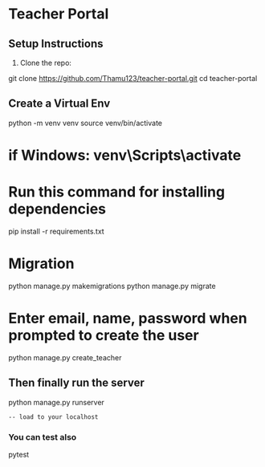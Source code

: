 # Teacher Portal

## Setup Instructions

1. Clone the repo:

git clone https://github.com/Thamu123/teacher-portal.git
cd teacher-portal

## Create a Virtual Env
python -m venv venv
source venv/bin/activate  
# if Windows: venv\Scripts\activate

# Run this command for installing dependencies
pip install -r requirements.txt

# Migration
python manage.py makemigrations
python manage.py migrate

# Enter email, name, password when prompted to create the user
python manage.py create_teacher


## Then finally run the server
python manage.py runserver

    -- load to your localhost

### You can test also
pytest





